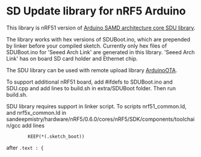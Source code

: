 # SD Update library for nRF5 Arduino

This library is nRF51 version of [Arduino SAMD architecture core SDU library](https://github.com/arduino/ArduinoCore-samd/blob/master/libraries/SDU/examples/Usage/Usage.ino).

The library works with hex versions of SDUBoot.ino, which are prepended by linker before your compiled sketch. Currently only hex files of SDUBoot.ino for 'Seeed Arch Link' are generated in this library. 'Seeed Arch Link' has on board SD card holder and Ethernet chip.

The SDU library can be used with remote upload library [ArduinoOTA](https://github.com/jandrassy/ArduinoOTA).

To support additional nRF51 board, add #ifdefs to SDUBoot.ino and SDU.cpp and add lines to build.sh in extra/SDUBoot folder. Then run build.sh.  

SDU library requires support in linker script. To scripts nrf51_common.ld, and nrf5x_common.ld in sandeepmistry/hardware/nRF5/0.6.0/cores/nRF5/SDK/components/toolchain/gcc add lines

```
        KEEP(*(.sketch_boot))
```
after `.text : {`
